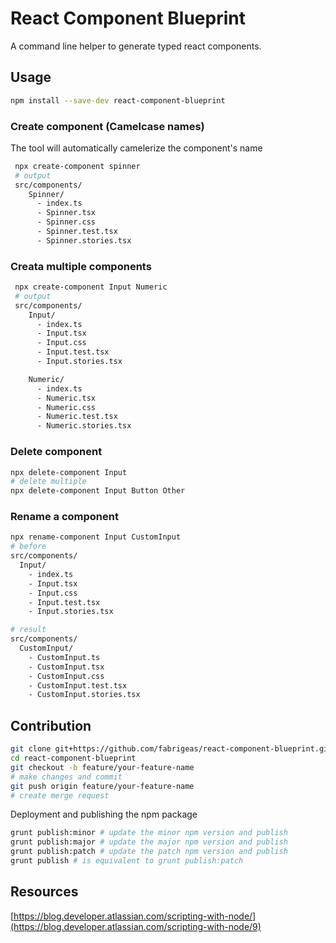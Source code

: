 # React Component Blueprint

A command line helper to generate typed react components.

## Usage 
```bash
npm install --save-dev react-component-blueprint
```

### Create component (Camelcase names)
The tool will automatically camelerize the component's name
```bash
 npx create-component spinner
 # output
 src/components/
    Spinner/
      - index.ts
      - Spinner.tsx
      - Spinner.css
      - Spinner.test.tsx
      - Spinner.stories.tsx
```

### Creata multiple components
```bash
 npx create-component Input Numeric
 # output
 src/components/
    Input/
      - index.ts
      - Input.tsx
      - Input.css
      - Input.test.tsx
      - Input.stories.tsx

    Numeric/
      - index.ts
      - Numeric.tsx
      - Numeric.css
      - Numeric.test.tsx
      - Numeric.stories.tsx
```

### Delete component
```bash
npx delete-component Input
# delete multiple
npx delete-component Input Button Other
```

### Rename a component
```bash
npx rename-component Input CustomInput
# before
src/components/
  Input/
    - index.ts
    - Input.tsx
    - Input.css
    - Input.test.tsx
    - Input.stories.tsx

# result
src/components/
  CustomInput/
    - CustomInput.ts
    - CustomInput.tsx
    - CustomInput.css
    - CustomInput.test.tsx
    - CustomInput.stories.tsx
```

## Contribution
```bash
git clone git+https://github.com/fabrigeas/react-component-blueprint.git
cd react-component-blueprint
git checkout -b feature/your-feature-name
# make changes and commit
git push origin feature/your-feature-name
# create merge request
```

Deployment and publishing the npm package
```bash
grunt publish:minor # update the minor npm version and publish
grunt publish:major # update the major npm version and publish
grunt publish:patch # update the patch npm version and publish
grunt publish # is equivalent to grunt publish:patch
```

## Resources
[https://blog.developer.atlassian.com/scripting-with-node/](https://blog.developer.atlassian.com/scripting-with-node/9)
